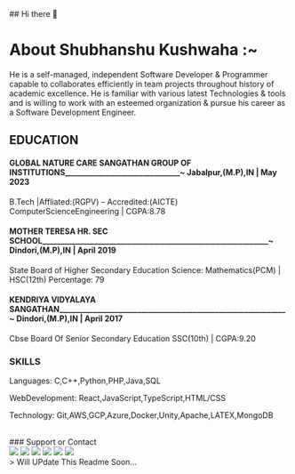 <html>
<div> 
 ## Hi there 👋

# About Shubhanshu Kushwaha :~
He is a self-managed, independent Software Developer & Programmer capable to collaborates efficiently in team projects throughout history of academic excellence. He is familiar with various latest Technologies & tools and is willing to work with an esteemed organization & pursue his career as a Software Development Engineer. 

## EDUCATION 
#### GLOBAL NATURE CARE SANGATHAN GROUP OF INSTITUTIONS_______________________________~ Jabalpur,(M.P),IN | May 2023                                           
B.Tech |Affliated:(RGPV) – Accredited:(AICTE)     
ComputerScienceEngineering | CGPA:8.78
   
#### MOTHER TERESA HR. SEC SCHOOL_____________________________________________________________~ Dindori,(M.P),IN | April 2019
State Board of Higher Secondary Education
Science: Mathematics(PCM) | HSC(12th) Percentage: 79
   
#### KENDRIYA VIDYALAYA SANGATHAN_____________________________________________________________~ Dindori,(M.P),IN | April 2017   
Cbse Board Of Senior Secondary Education
SSC(10th) | CGPA:9.20
 
### SKILLS
Languages:
C,C++,Python,PHP,Java,SQL
  
WebDevelopment: 
React,JavaScript,TypeScript,HTML/CSS
 
Technology: 
Git,AWS,GCP,Azure,Docker,Unity,Apache,LATEX,MongoDB
</div><br>
### Support or Contact<br>
<div>
<a href="https://twitter.com/intent/follow?screen_name=shubhanshukus15"><img src="https://img.shields.io/badge/Shubhanshu--1507-%231DA1F2.svg?style=for-the-badge&logo=Twitter&logoColor=white"></a>
<a href="https://www.linkedin.com/in/shubhanshu-kushwaha-850b87141/"><img src="https://img.shields.io/badge/linkedin-%230077B5.svg?style=for-the-badge&logo=linkedin&logoColor=white"></a>
<a href="mailto:Shubhanshulushwaha2050@gmail.com"><img src="https://img.shields.io/badge/Gmail-D14836?style=for-the-badge&logo=gmail&logoColor=white"></a>
<a href="https://www.facebook.com/shubhanshu.kushwaha.15/"><img src="https://img.shields.io/badge/Facebook-%231877F2.svg?style=for-the-badge&logo=Facebook&logoColor=white"></a>
<a href="https://https://t.me/Shubhanshu15"><img src="https://img.shields.io/badge/Telegram-2CA5E0?style=for-the-badge&logo=telegram&logoColor=white"></a>
<a href="https://www.instagram.com/shubhanshu15_/"><img src="https://img.shields.io/badge/Shubhanshu15__-%23E4405F.svg?style=for-the-badge&logo=Instagram&logoColor=white"/></a>
</div>
> Will UPdate This Readme Soon...
</html>
